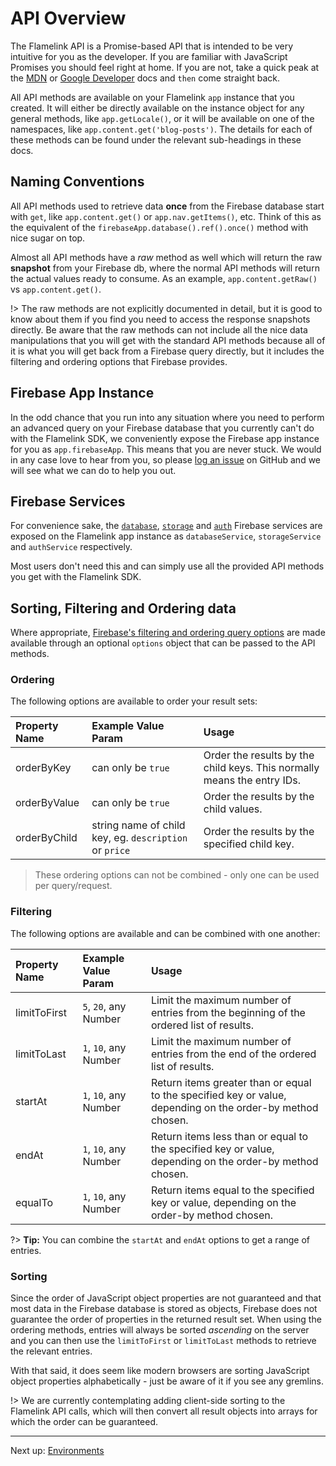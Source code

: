 # API Overview

The Flamelink API is a Promise-based API that is intended to be very intuitive for you as the developer. If you are familiar with JavaScript Promises you should feel right at home. If you are not, take a quick peak at the [MDN](https://developer.mozilla.org/en-US/docs/Web/JavaScript/Reference/Global_Objects/Promise) or [Google Developer](https://developers.google.com/web/fundamentals/getting-started/primers/promises) docs and `then` come straight back.

All API methods are available on your Flamelink `app` instance that you created. It will either be directly available on the instance object for any general methods, like `app.getLocale()`, or it will be available on one of the namespaces, like `app.content.get('blog-posts')`. The details for each of these methods can be found under the relevant sub-headings in these docs.

## Naming Conventions

All API methods used to retrieve data **once** from the Firebase database start with `get`, like `app.content.get()` or `app.nav.getItems()`, etc. Think of this as the equivalent of the `firebaseApp.database().ref().once()` method with nice sugar on top.

Almost all API methods have a *raw* method as well which will return the raw **snapshot** from your Firebase db, where the normal API methods will return the actual values ready to consume. As an example, `app.content.getRaw()` vs `app.content.get()`.

!> The raw methods are not explicitly documented in detail, but it is good to know about them if you find you need to access the response snapshots directly. Be aware that the raw methods can not include all the nice data manipulations that you will get with the standard API methods because all of it is what you will get back from a Firebase query directly, but it includes the filtering and ordering options that Firebase provides.

## Firebase App Instance

In the odd chance that you run into any situation where you need to perform an advanced query on your Firebase database that you currently can't do with the Flamelink SDK, we conveniently expose the Firebase app instance for you as `app.firebaseApp`. This means that you are never stuck. We would in any case love to hear from you, so please [log an issue](https://github.com/flamelink/flamelink-sdk/issues) on GitHub and we will see what we can do to help you out.

## Firebase Services

For convenience sake, the [`database`](https://firebase.google.com/docs/database/), [`storage`](https://firebase.google.com/docs/storage/) and [`auth`](https://firebase.google.com/docs/auth/) Firebase services are exposed on the Flamelink app instance as `databaseService`, `storageService` and `authService` respectively.

Most users don't need this and can simply use all the provided API methods you get with the Flamelink SDK.

## Sorting, Filtering and Ordering data

Where appropriate, [Firebase's filtering and ordering query options](https://firebase.google.com/docs/database/web/lists-of-data#sorting_and_filtering_data) are made available through an optional `options` object that can be passed to the API methods.

### Ordering

The following options are available to order your result sets:

| Property Name | Example Value Param                                    | Usage                                                                   |
| :------------ | :----------------------------------------------------- | :---------------------------------------------------------------------- |
| orderByKey    | can only be `true`                                     | Order the results by the child keys. This normally means the entry IDs. |
| orderByValue  | can only be `true`                                     | Order the results by the child values.                                  |
| orderByChild  | string name of child key, eg. `description` or `price` | Order the results by the specified child key.                           |

> These ordering options can not be combined - only one can be used per query/request.

### Filtering

The following options are available and can be combined with one another:

| Property Name | Example Value Param   | Usage                                                                                                      |
| :------------ | :-------------------- | :--------------------------------------------------------------------------------------------------------- |
| limitToFirst  | `5`, `20`, any Number | Limit the maximum number of entries from the beginning of the ordered list of results.                     |
| limitToLast   | `1`, `10`, any Number | Limit the maximum number of entries from the end of the ordered list of results.                           |
| startAt       | `1`, `10`, any Number | Return items greater than or equal to the specified key or value, depending on the order-by method chosen. |
| endAt         | `1`, `10`, any Number | Return items less than or equal to the specified key or value, depending on the order-by method chosen.    |
| equalTo       | `1`, `10`, any Number | Return items equal to the specified key or value, depending on the order-by method chosen.                 |

?> **Tip:** You can combine the `startAt` and `endAt` options to get a range of entries.

### Sorting

Since the order of JavaScript object properties are not guaranteed and that most data in the Firebase database is stored as objects, Firebase does not guarantee the order of properties in the returned result set. When using the ordering methods, entries will always be sorted *ascending* on the server and you can then use the `limitToFirst` or `limitToLast` methods to retrieve the relevant entries.

With that said, it does seem like modern browsers are sorting JavaScript object properties alphabetically - just be aware of it if you see any gremlins.

!> We are currently contemplating adding client-side sorting to the Flamelink API calls, which will then convert all result objects into arrays for which the order can be guaranteed.

---

Next up: [Environments](/environments)